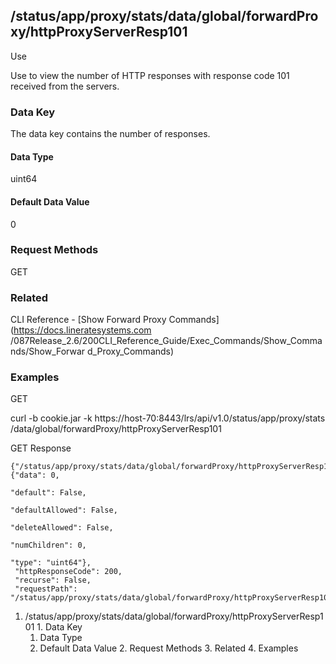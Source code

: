 ## /status/app/proxy/stats/data/global/forwardProxy/httpProxyServerResp101

Use

Use to view the number of HTTP responses with response code 101 received from
the servers.

### Data Key

The data key contains the number of responses.

#### Data Type

uint64

#### Default Data Value

0

### Request Methods

GET

### Related

CLI Reference - [Show Forward Proxy Commands](https://docs.lineratesystems.com
/087Release_2.6/200CLI_Reference_Guide/Exec_Commands/Show_Commands/Show_Forwar
d_Proxy_Commands)

### Examples

GET

curl -b cookie.jar -k https://host-70:8443/lrs/api/v1.0/status/app/proxy/stats
/data/global/forwardProxy/httpProxyServerResp101

GET Response

    
    {"/status/app/proxy/stats/data/global/forwardProxy/httpProxyServerResp101": {"data": 0,
                                                                                  "default": False,
                                                                                  "defaultAllowed": False,
                                                                                  "deleteAllowed": False,
                                                                                  "numChildren": 0,
                                                                                  "type": "uint64"},
     "httpResponseCode": 200,
     "recurse": False,
     "requestPath": "/status/app/proxy/stats/data/global/forwardProxy/httpProxyServerResp101"}
    

  1. /status/app/proxy/stats/data/global/forwardProxy/httpProxyServerResp101
    1. Data Key
      1. Data Type
      2. Default Data Value
    2. Request Methods
    3. Related
    4. Examples

